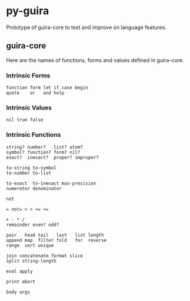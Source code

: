 # py-guira

Prototype of guira-core to test and improve on language features.

## guira-core

Here are the names of functions, forms and values
defined in guira-core.

### Intrinsic Forms

```
function form let if case begin
quote    or   and help
```

### Intrinsic Values

```
nil true false
```

### Intrinsic Functions

```
string? number?   list? atom?
symbol? function? form? nil?
exact?  inexact?  proper? improper?

to-string to-symbol
to-number to-list

to-exact  to-inexact max-precision
numerator denominator

not

= not= < > <= >=

+ - * /
remainder even? odd?

pair   head tail   last   list length
append map  filter fold   for  reverse
range  sort unique

join concatenate format slice
split string-length

eval apply

print abort

body args
```
